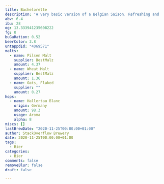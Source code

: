 ```yaml
---
title: Bachelorette
description: 'A very basic version of a Belgian Saison. Refreshing and crushable. '
abv: 6.4
ibu: 28
og: 13.333941235608222
fg: 0
buGuRation: 0.52
beerColor: 3.8
untappdId: "4069571"
malts:
  - name: Pilsen Malt
    supplier: BestMalz
    amount: 4.37
  - name: Wheat Malt
    supplier: BestMalz
    amount: 1.36
  - name: Oats, Flaked
    supplier: ""
    amount: 0.27
hops:
  - name: Hallertau Blanc
    origin: Germany
    amount: 98.3
    usage: Aroma
    alpha: 8
miscs: []
lastBrewDate: "2020-11-25T00:00:00+01:00"
author: StackOverflow Brewery
date: 2020-11-25T00:00:00+01:00
tags:
  - Bier
categories:
  - Bier
comments: false
removeBlur: false
draft: false

---
```

